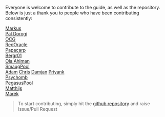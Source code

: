 Everyone is welcome to contribute to the guide, as well as the repository. Below is just a thank you to people who have been contributing consistently:

[Markus](https://github.com/gufmar)  
[Pal Dorogi](https://github.com/ilap)  
[OCG](https://github.com/oldcryptogeek)  
[RedOracle](https://github.com/RedOracle)  
[Papacarp](https://github.com/papacarp)  
[Bergr01](https://github.com/bergr01)  
[Ola Ahlman](https://github.com/Scitz0)  
[SmaugPool](https://github.com/SmaugPool)  
[Adam](https://github.com/Crypto2099)
[Chris](https://github.com/Straightpool)
[Damjan](https://github.com/DamjanOstrelic)
[Priyank](https://github.com/rdlrt)  
[Psychomb](https://github.com/psychomb)  
[PegasusPool](https://github.com/PegasusPool)  
[Matthijs](https://github.com/matthijs-aeon)  
[Marek](https://github.com/mmahut)  


> To start contributing, simply hit the [github repository](https://github.com/cardano-community/guild-operators) and raise Issue/Pull Request
